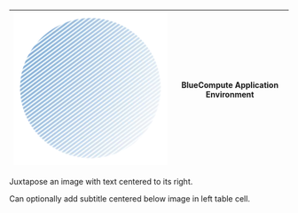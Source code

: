 <!-- .slide: data-background="resources/footer.png" data-background-size="contain" data-background-position="bottom"  -->

|<img class="plain" src="resources/circle.png" />|BlueCompute Application Environment|
|-|-|


<aside class="notes">
  <p>
    Juxtapose an image with text centered to its right.
  </p>
  <p>
    Can optionally add subtitle centered below image in left table cell.
  </p>
</aside>
